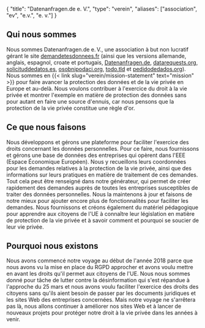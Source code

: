 {
    "title": "Datenanfragen.de e. V.",
    "type": "verein",
    "aliases": ["association", "ev", "e.v.", "e. v."]
}

## Qui nous sommes

Nous sommes Datenanfragen.de e.&thinsp;V., une association à but non lucratif gérant le site [demandetesdonnees.fr](https://www.demandetesdonnees.fr) (ainsi que les versions allemande, anglais, espagnol, croate et portugais, [Datenanfragen.de](https://www.datenanfragen.de), [datarequests.org](https://www.datarequests.org), [solicituddedatos.es](https://www.solicituddedatos.es), [osobnipodaci.org](https://www.osobnipodaci.org), [todo.tld](https://www.todo.tld) et [pedidodedados.org](https://www.pedidodedados.org/)). Nous sommes en {{< link slug="verein/mission-statement" text="mission" >}} pour faire avancer la protection des données et de la vie privée en Europe et au-delà. Nous voulons contribuer à l'exercice du droit à la vie privée et montrer l'exemple en matière de protection des données sans pour autant en faire une source d'ennuis, car nous pensons que la protection de la vie privée constitue une règle d'or.

## Ce que nous faisons

Nous développons et gérons une plateforme pour faciliter l'exercice des droits concernant les données personnelles. Pour ce faire, nous fournissons et gérons une base de données des entreprises qui opèrent dans l'EEE (Espace Économique Européen). Nous y recueillons leurs coordonnées pour les demandes relatives à la protection de la vie privée, ainsi que des informations sur leurs pratiques en matière de traitement de ces demandes. Tout cela peut être renseigné dans notre générateur, qui permet de créer rapidement des demandes auprès de toutes les entreprises susceptibles de traiter des données personnelles. Nous la maintenons à jour et faisons de notre mieux pour ajouter encore plus de fonctionnalités pour faciliter les demandes. Nous fournissons et créons également du matériel pédagogique pour apprendre aux citoyens de l'UE à connaître leur législation en matière de protection de la vie privée et à savoir comment et pourquoi se soucier de leur vie privée.

## Pourquoi nous existons

Nous avons commencé notre voyage au début de l'année 2018 parce que nous avons vu la mise en place du RGPD approcher et avons voulu mettre en avant les droits qu'il permet aux citoyens de l'UE. Nous nous sommes donné pour tâche de lutter contre la désinformation qui s'est répandue à l'approche du 25 mars et nous avons voulu faciliter l'exercice des droits des citoyens sans qu'ils aient besoin de passer par les documents juridiques et les sites Web des entreprises concernées. Mais notre voyage ne s'arrêtera pas là, nous allons continuer à améliorer nos sites Web et à lancer de nouveaux projets pour protéger notre droit à la vie privée dans les années à venir.
